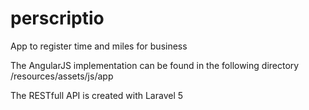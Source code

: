 # perscriptio
App to register time and miles for business

The AngularJS implementation can be found in the following directory /resources/assets/js/app

The RESTfull API is created with Laravel 5
